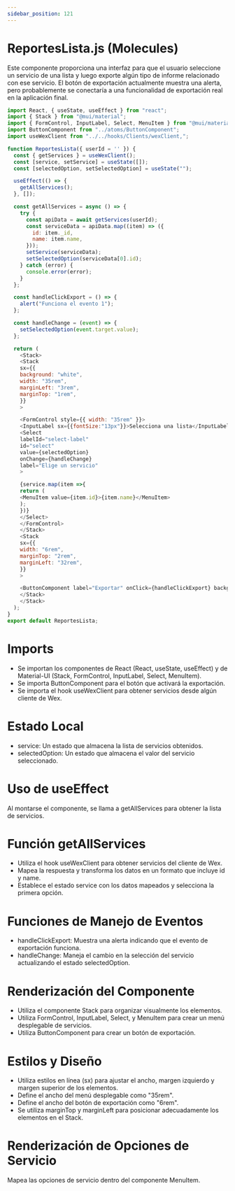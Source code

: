 ```yaml
---
sidebar_position: 121
---
```


# ReportesLista.js (Molecules)

Este componente proporciona una interfaz para que el usuario seleccione un servicio de una lista y luego exporte algún tipo de informe relacionado con ese servicio. El botón de exportación actualmente muestra una alerta, pero probablemente se conectaría a una funcionalidad de exportación real en la aplicación final.

```js
import React, { useState, useEffect } from "react";
import { Stack } from "@mui/material";
import { FormControl, InputLabel, Select, MenuItem } from "@mui/material";
import ButtonComponent from "../atoms/ButtonComponent";
import useWexClient from "../../hooks/Clients/wexClient,";

function ReportesLista({ userId = '' }) {
  const { getServices } = useWexClient();
  const [service, setService] = useState([]);
  const [selectedOption, setSelectedOption] = useState("");

  useEffect(() => {
    getAllServices();
  }, []);

  const getAllServices = async () => {
    try {
      const apiData = await getServices(userId);
      const serviceData = apiData.map((item) => ({
        id: item._id,
        name: item.name,
      }));
      setService(serviceData);
      setSelectedOption(serviceData[0].id);
    } catch (error) {
      console.error(error);
    }
  };

  const handleClickExport = () => {
    alert("Funciona el evento 1");
  };

  const handleChange = (event) => {
    setSelectedOption(event.target.value);
  };

  return (
    <Stack>
    <Stack
    sx={{
    background: "white",
    width: "35rem",
    marginLeft: "3rem",
    marginTop: "1rem",
    }}
    >

    <FormControl style={{ width: "35rem" }}>
    <InputLabel sx={{fontSize:"13px"}}>Selecciona una lista</InputLabel>
    <Select
    labelId="select-label"
    id="select"
    value={selectedOption}
    onChange={handleChange}
    label="Elige un servicio"
    >

    {service.map(item =>{
    return (
    <MenuItem value={item.id}>{item.name}</MenuItem>
    );
    })}
    </Select>
    </FormControl>
    </Stack>
    <Stack
    sx={{
    width: "6rem",
    marginTop: "2rem",
    marginLeft: "32rem",
    }}
    >

    <ButtonComponent label="Exportar" onClick={handleClickExport} backgroundColor="#19d9b4" />
    </Stack>
    </Stack>
  );
}
export default ReportesLista;
```

# Imports

- Se importan los componentes de React (React, useState, useEffect) y de Material-UI (Stack, FormControl, InputLabel, Select, MenuItem).
- Se importa ButtonComponent para el botón que activará la exportación.
- Se importa el hook useWexClient para obtener servicios desde algún cliente de Wex.

# Estado Local

- service: Un estado que almacena la lista de servicios obtenidos.
- selectedOption: Un estado que almacena el valor del servicio seleccionado.

# Uso de useEffect

Al montarse el componente, se llama a getAllServices para obtener la lista de servicios.

# Función getAllServices

- Utiliza el hook useWexClient para obtener servicios del cliente de Wex.
- Mapea la respuesta y transforma los datos en un formato que incluye id y name.
- Establece el estado service con los datos mapeados y selecciona la primera opción.

# Funciones de Manejo de Eventos

- handleClickExport: Muestra una alerta indicando que el evento de exportación funciona.
- handleChange: Maneja el cambio en la selección del servicio actualizando el estado selectedOption.

# Renderización del Componente

- Utiliza el componente Stack para organizar visualmente los elementos.
- Utiliza FormControl, InputLabel, Select, y MenuItem para crear un menú desplegable de servicios.
- Utiliza ButtonComponent para crear un botón de exportación.

# Estilos y Diseño

- Utiliza estilos en línea (sx) para ajustar el ancho, margen izquierdo y margen superior de los elementos.
- Define el ancho del menú desplegable como "35rem".
- Define el ancho del botón de exportación como "6rem".
- Se utiliza marginTop y marginLeft para posicionar adecuadamente los elementos en el Stack.

# Renderización de Opciones de Servicio

Mapea las opciones de servicio dentro del componente MenuItem.